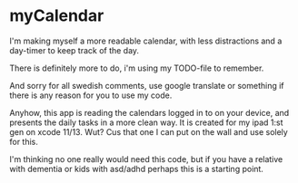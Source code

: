 # myCalendar

I'm making myself a more readable calendar, with less distractions and a day-timer to keep track of the day.

There is definitely more to do, i'm using my TODO-file to remember.

And sorry for all swedish comments, use google translate or something if there is any reason for you to use my code.

Anyhow, this app is reading the calendars logged in to on your device, and presents the daily tasks in a more clean way. It is created for my ipad 1:st gen on xcode 11/13. Wut? Cus that one I can put on the wall and use solely for this.

I'm thinking no one really would need this code, but if you have a relative with dementia or kids with asd/adhd perhaps this is a starting point.
